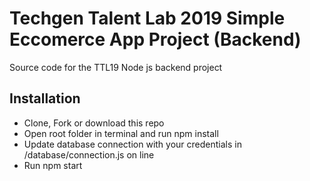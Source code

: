# Techgen Talent Lab 2019 Simple Eccomerce App Project (Backend)
Source code for the TTL19  Node js backend project

## Installation
- Clone, Fork or download this repo
- Open root folder in terminal and run npm install
- Update database connection with your credentials in /database/connection.js on line
- Run npm start 
